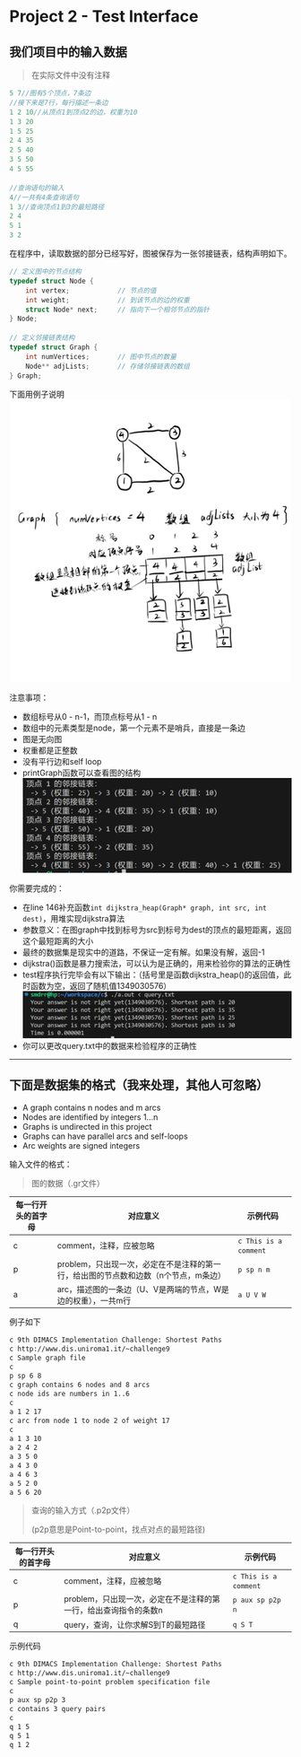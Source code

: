 # Project 2 - Test Interface

## 我们项目中的输入数据

> 在实际文件中没有注释

```c title='query.txt'
5 7//图有5个顶点，7条边
//接下来是7行，每行描述一条边
1 2 10//从顶点1到顶点2的边，权重为10
1 3 20
1 5 25
2 4 35
2 5 40
3 5 50
4 5 55

//查询语句的输入
4//一共有4条查询语句
1 3//查询顶点1到3的最短路径
2 4
5 1
3 2

```

在程序中，读取数据的部分已经写好，图被保存为一张邻接链表，结构声明如下。

```c
// 定义图中的节点结构
typedef struct Node {
    int vertex;            // 节点的值
    int weight;            // 到该节点的边的权重
    struct Node* next;     // 指向下一个相邻节点的指针
} Node;

// 定义邻接链表结构
typedef struct Graph {
    int numVertices;       // 图中节点的数量
    Node** adjLists;       // 存储邻接链表的数组
} Graph;
```

下面用例子说明
![alt text](IMG_2845(20240326-122805).JPG)

注意事项：

* 数组标号从0 - n-1，而顶点标号从1 - n
* 数组中的元素类型是node，第一个元素不是哨兵，直接是一条边
* 图是无向图
* 权重都是正整数
* 没有平行边和self loop
* printGraph函数可以查看图的结构
![alt text](image-24.png)

你需要完成的：

* 在line 146补充函数`int dijkstra_heap(Graph* graph, int src, int dest)`，用堆实现dijkstra算法
* 参数意义：在图graph中找到标号为src到标号为dest的顶点的最短距离，返回这个最短距离的大小
* 最终的数据集是现实中的道路，不保证一定有解。如果没有解，返回-1
* dijkstra()函数是暴力搜索法，可以认为是正确的，用来检验你的算法的正确性
* test程序执行完毕会有以下输出：（括号里是函数dijkstra_heap()的返回值，此时函数为空，返回了随机值1349030576）
  ![alt text](image-23.png)
* 你可以更改query.txt中的数据来检验程序的正确性

-----
## 下面是数据集的格式（我来处理，其他人可忽略）
* A graph contains n nodes and m arcs
* Nodes are identified by integers 1...n
* Graphs is undirected in this project
* Graphs can have parallel arcs and self-loops
* Arc weights are signed integers

输入文件的格式：

> 图的数据（.gr文件） 

|每一行开头的首字母|对应意义|示例代码|
|-----|----|----|
|c|comment，注释，应被忽略|`c This is a comment`|
|p|problem，只出现一次，必定在不是注释的第一行，给出图的节点数和边数（n个节点，m条边）|`p sp n m`|
|a|arc，描述图的一条边（U、V是两端的节点，W是边的权重），一共m行|`a U V W`|

例子如下
```
c 9th DIMACS Implementation Challenge: Shortest Paths
c http://www.dis.uniroma1.it/~challenge9
c Sample graph file
c
p sp 6 8
c graph contains 6 nodes and 8 arcs
c node ids are numbers in 1..6
c
a 1 2 17
c arc from node 1 to node 2 of weight 17
c
a 1 3 10
a 2 4 2
a 3 5 0
a 4 3 0
a 4 6 3
a 5 2 0
a 5 6 20
```

> 查询的输入方式（.p2p文件）
>
> (p2p意思是Point-to-point，找点对点的最短路径)

|每一行开头的首字母|对应意义|示例代码|
|-----|----|----|
|c|comment，注释，应被忽略|`c This is a comment`|
|p|problem，只出现一次，必定在不是注释的第一行，给出查询指令的条数n|`p aux sp p2p n`|
|q|query，查询，让你求解S到T的最短路径|`q S T`|

示例代码
```
c 9th DIMACS Implementation Challenge: Shortest Paths
c http://www.dis.uniroma1.it/~challenge9
c Sample point-to-point problem specification file
c
p aux sp p2p 3
c contains 3 query pairs
c
q 1 5
q 5 1
q 1 2
```